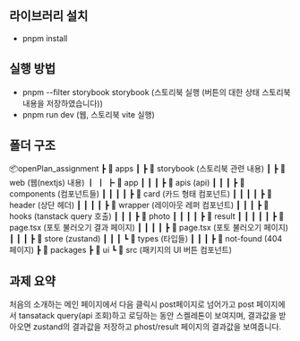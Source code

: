 ## 라이브러리 설치

- pnpm install

## 실행 방법

- pnpm --filter storybook storybook (스토리북 실행 (버튼의 대한 상태 스토리북 내용을 저장하였습니다))
- pnpm run dev (웹, 스토리북 vite 실행)

## 폴더 구조
📦openPlan_assignment
 ┣ 📂 apps
 ┃ ┣ 📂 storybook (스토리북 관련 내용)
 ┃ ┣ 📂 web (웹(nextjs) 내용)
 ┃ ┃ ┣ 📂 app
 ┃ ┃ ┃ ┣ 📂 apis (api)
 ┃ ┃ ┃ ┣ 📂 components (컴포넌트들)
 ┃ ┃ ┃ ┃ ┣ 📂 card (카드 형태 컴포넌트)
 ┃ ┃ ┃ ┃ ┣ 📂 header (상단 헤더)
 ┃ ┃ ┃ ┃ ┣ 📂 wrapper (레이아웃 레퍼 컴포넌트)
 ┃ ┃ ┃ ┣ 📂 hooks (tanstack query 호출)
 ┃ ┃ ┃ ┣ 📂 photo
 ┃ ┃ ┃ ┃ ┣ 📂 result
 ┃ ┃ ┃ ┃ ┃ ┣ 📜 page.tsx (포토 불러오기 결과 페이지)
 ┃ ┃ ┃ ┃ ┣ 📜 page.tsx (포토 불러오기 페이지)
 ┃ ┃ ┃ ┣ 📂 store (zustand)
 ┃ ┃ ┃ ┗ 📂 types (타입들)
 ┃ ┃ ┃ ┣ 📜 not-found (404 페이지)
 ┣ 📂 packages
   ┣ 📂 ui
     ┗ 📂 src (패키지의 UI 버튼 컴포넌트)

## 과제 요약
처음의 소개하는 메인 페이지에서 다음 클릭시 post페이지로 넘어가고 post 페이지에서 tansatack query(api 조회)하고 로딩하는 동안 스켈레톤이 보여지며, 
결과값을 받아오면 zustand의 결과값을 저장하고 phost/result 페이지의 결과값을 보여줍니다.
